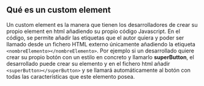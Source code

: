 ## Qué es un custom element

Un custom element es la manera que tienen los desarrolladores de crear su propio element en html añadiendo su propio código Javascript. En el código, se permite añadir las etiquetas que el autor quiera y poder ser llamado desde un fichero HTML externo únicamente añadiendo la etiqueta `<nombreElemento></nombreElemento>`. 
Por ejemplo si un desarrollado quiere crear su propio botón con un estilo en concreto y llamarlo **superButton**, el desarrollado puede crear su elemento y en el fichero html añadir `<superButton></superButton>` y se llamará automáticamente al botón con todas las características que este elemento posea.